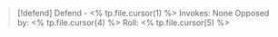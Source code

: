 > [!defend] Defend - <% tp.file.cursor(1) %>
> Invokes: None
> Opposed by: <% tp.file.cursor(4) %>
> Roll: <% tp.file.cursor(5) %>
